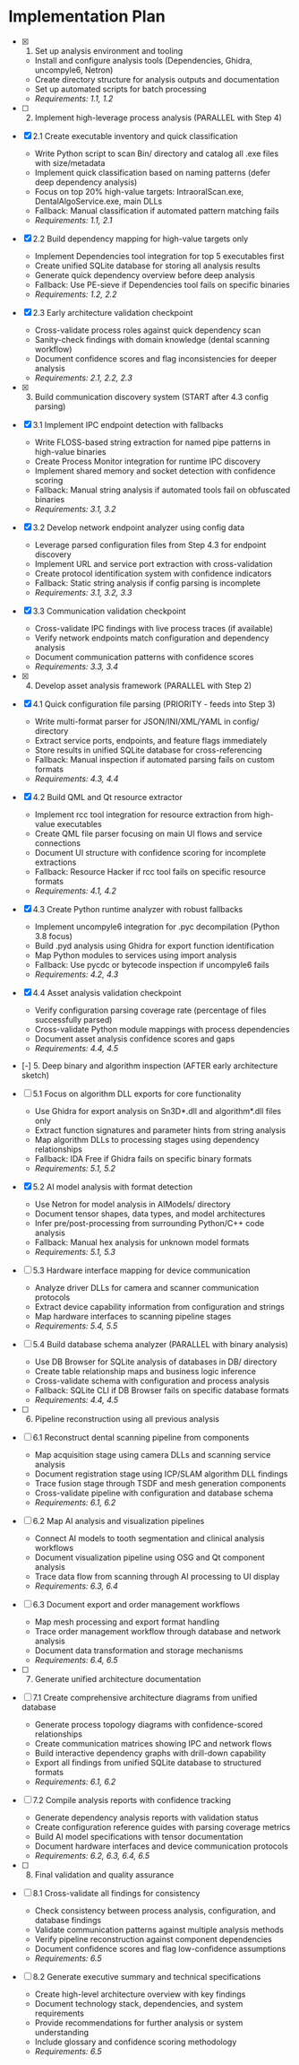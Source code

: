 # Implementation Plan

- [x] 1. Set up analysis environment and tooling
  - Install and configure analysis tools (Dependencies, Ghidra, uncompyle6, Netron)
  - Create directory structure for analysis outputs and documentation
  - Set up automated scripts for batch processing
  - _Requirements: 1.1, 1.2_

- [ ] 2. Implement high-leverage process analysis (PARALLEL with Step 4)
- [x] 2.1 Create executable inventory and quick classification
  - Write Python script to scan Bin/ directory and catalog all .exe files with size/metadata
  - Implement quick classification based on naming patterns (defer deep dependency analysis)
  - Focus on top 20% high-value targets: IntraoralScan.exe, DentalAlgoService.exe, main DLLs
  - Fallback: Manual classification if automated pattern matching fails
  - _Requirements: 1.1, 2.1_

- [x] 2.2 Build dependency mapping for high-value targets only
  - Implement Dependencies tool integration for top 5 executables first
  - Create unified SQLite database for storing all analysis results
  - Generate quick dependency overview before deep analysis
  - Fallback: Use PE-sieve if Dependencies tool fails on specific binaries
  - _Requirements: 1.2, 2.2_

- [x] 2.3 Early architecture validation checkpoint
  - Cross-validate process roles against quick dependency scan
  - Sanity-check findings with domain knowledge (dental scanning workflow)
  - Document confidence scores and flag inconsistencies for deeper analysis
  - _Requirements: 2.1, 2.2, 2.3_

- [x] 3. Build communication discovery system (START after 4.3 config parsing)
- [x] 3.1 Implement IPC endpoint detection with fallbacks
  - Write FLOSS-based string extraction for named pipe patterns in high-value binaries
  - Create Process Monitor integration for runtime IPC discovery
  - Implement shared memory and socket detection with confidence scoring
  - Fallback: Manual string analysis if automated tools fail on obfuscated binaries
  - _Requirements: 3.1, 3.2_

- [x] 3.2 Develop network endpoint analyzer using config data
  - Leverage parsed configuration files from Step 4.3 for endpoint discovery
  - Implement URL and service port extraction with cross-validation
  - Create protocol identification system with confidence indicators
  - Fallback: Static string analysis if config parsing is incomplete
  - _Requirements: 3.1, 3.2, 3.3_

- [x] 3.3 Communication validation checkpoint
  - Cross-validate IPC findings with live process traces (if available)
  - Verify network endpoints match configuration and dependency analysis
  - Document communication patterns with confidence scores
  - _Requirements: 3.3, 3.4_

- [x] 4. Develop asset analysis framework (PARALLEL with Step 2)
- [x] 4.1 Quick configuration file parsing (PRIORITY - feeds into Step 3)
  - Write multi-format parser for JSON/INI/XML/YAML in config/ directory
  - Extract service ports, endpoints, and feature flags immediately
  - Store results in unified SQLite database for cross-referencing
  - Fallback: Manual inspection if automated parsing fails on custom formats
  - _Requirements: 4.3, 4.4_

- [x] 4.2 Build QML and Qt resource extractor
  - Implement rcc tool integration for resource extraction from high-value executables
  - Create QML file parser focusing on main UI flows and service connections
  - Document UI structure with confidence scoring for incomplete extractions
  - Fallback: Resource Hacker if rcc tool fails on specific resource formats
  - _Requirements: 4.1, 4.2_

- [x] 4.3 Create Python runtime analyzer with robust fallbacks
  - Implement uncompyle6 integration for .pyc decompilation (Python 3.8 focus)
  - Build .pyd analysis using Ghidra for export function identification
  - Map Python modules to services using import analysis
  - Fallback: Use pycdc or bytecode inspection if uncompyle6 fails
  - _Requirements: 4.2, 4.3_

- [x] 4.4 Asset analysis validation checkpoint
  - Verify configuration parsing coverage rate (percentage of files successfully parsed)
  - Cross-validate Python module mappings with process dependencies
  - Document asset analysis confidence scores and gaps
  - _Requirements: 4.4, 4.5_

- [-] 5. Deep binary and algorithm inspection (AFTER early architecture sketch)
- [ ] 5.1 Focus on algorithm DLL exports for core functionality
  - Use Ghidra for export analysis on Sn3D*.dll and algorithm*.dll files only
  - Extract function signatures and parameter hints from string analysis
  - Map algorithm DLLs to processing stages using dependency relationships
  - Fallback: IDA Free if Ghidra fails on specific binary formats
  - _Requirements: 5.1, 5.2_

- [x] 5.2 AI model analysis with format detection
  - Use Netron for model analysis in AIModels/ directory
  - Document tensor shapes, data types, and model architectures
  - Infer pre/post-processing from surrounding Python/C++ code analysis
  - Fallback: Manual hex analysis for unknown model formats
  - _Requirements: 5.1, 5.3_

- [ ] 5.3 Hardware interface mapping for device communication
  - Analyze driver DLLs for camera and scanner communication protocols
  - Extract device capability information from configuration and strings
  - Map hardware interfaces to scanning pipeline stages
  - _Requirements: 5.4, 5.5_

- [ ] 5.4 Build database schema analyzer (PARALLEL with binary analysis)
  - Use DB Browser for SQLite analysis of databases in DB/ directory
  - Create table relationship maps and business logic inference
  - Cross-validate schema with configuration and process analysis
  - Fallback: SQLite CLI if DB Browser fails on specific database formats
  - _Requirements: 4.4, 4.5_

- [ ] 6. Pipeline reconstruction using all previous analysis
- [ ] 6.1 Reconstruct dental scanning pipeline from components
  - Map acquisition stage using camera DLLs and scanning service analysis
  - Document registration stage using ICP/SLAM algorithm DLL findings
  - Trace fusion stage through TSDF and mesh generation components
  - Cross-validate pipeline with configuration and database schema
  - _Requirements: 6.1, 6.2_

- [ ] 6.2 Map AI analysis and visualization pipelines
  - Connect AI models to tooth segmentation and clinical analysis workflows
  - Document visualization pipeline using OSG and Qt component analysis
  - Trace data flow from scanning through AI processing to UI display
  - _Requirements: 6.3, 6.4_

- [ ] 6.3 Document export and order management workflows
  - Map mesh processing and export format handling
  - Trace order management workflow through database and network analysis
  - Document data transformation and storage mechanisms
  - _Requirements: 6.4, 6.5_

- [ ] 7. Generate unified architecture documentation
- [ ] 7.1 Create comprehensive architecture diagrams from unified database
  - Generate process topology diagrams with confidence-scored relationships
  - Create communication matrices showing IPC and network flows
  - Build interactive dependency graphs with drill-down capability
  - Export all findings from unified SQLite database to structured formats
  - _Requirements: 6.1, 6.2_

- [ ] 7.2 Compile analysis reports with confidence tracking
  - Generate dependency analysis reports with validation status
  - Create configuration reference guides with parsing coverage metrics
  - Build AI model specifications with tensor documentation
  - Document hardware interfaces and device communication protocols
  - _Requirements: 6.2, 6.3, 6.4, 6.5_

- [ ] 8. Final validation and quality assurance
- [ ] 8.1 Cross-validate all findings for consistency
  - Check consistency between process analysis, configuration, and database findings
  - Validate communication patterns against multiple analysis methods
  - Verify pipeline reconstruction against component dependencies
  - Document confidence scores and flag low-confidence assumptions
  - _Requirements: 6.5_

- [ ] 8.2 Generate executive summary and technical specifications
  - Create high-level architecture overview with key findings
  - Document technology stack, dependencies, and system requirements
  - Provide recommendations for further analysis or system understanding
  - Include glossary and confidence scoring methodology
  - _Requirements: 6.5_